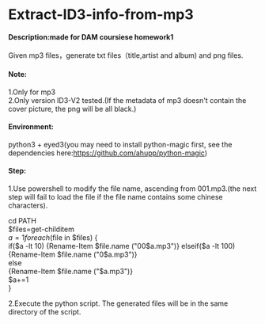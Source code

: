 # Extract-ID3-info-from-mp3
#### Description:made for DAM coursiese homework1  
Given mp3 files，generate txt files（title,artist and album) and png files.

#### Note:
1.Only for mp3  
2.Only version ID3-V2 tested.(If the metadata of mp3 doesn't contain the cover picture, the png will be all black.)  

#### Environment:
python3 + eyed3(you may need to install python-magic first, see the dependencies here:https://github.com/ahupp/python-magic)  

#### Step:
1.Use powershell to modify the file name, ascending from 001.mp3.(the next step will fail to load the file if the file name contains some chinese characters).  

  cd PATH  
  $files=get-childitem  
  $a=1  
  foreach ($file in $files) {  
  if($a -lt 10)  
  {Rename-Item $file.name ("00$a.mp3")}    
  elseif($a -lt 100)  
  {Rename-Item $file.name ("0$a.mp3")}  
  else  
  {Rename-Item $file.name ("$a.mp3")}  
  $a+=1  
  }  

2.Execute the python script. The generated files will be in the same directory of the script. 
